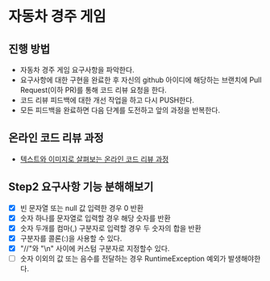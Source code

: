 # 자동차 경주 게임
## 진행 방법
* 자동차 경주 게임 요구사항을 파악한다.
* 요구사항에 대한 구현을 완료한 후 자신의 github 아이디에 해당하는 브랜치에 Pull Request(이하 PR)를 통해 코드 리뷰 요청을 한다.
* 코드 리뷰 피드백에 대한 개선 작업을 하고 다시 PUSH한다.
* 모든 피드백을 완료하면 다음 단계를 도전하고 앞의 과정을 반복한다.

## 온라인 코드 리뷰 과정
* [텍스트와 이미지로 살펴보는 온라인 코드 리뷰 과정](https://github.com/next-step/nextstep-docs/tree/master/codereview)


## Step2 요구사항 기능 분해해보기
* [X] 빈 문자열 또는 null 값 입력한 경우 0 반환
* [X] 숫자 하나를 문자열로 입력할 경우 해당 숫자를 반환
* [X] 숫자 두개를 컴마(,) 구분자로 입력할 경우 두 숫자의 합을 반환
* [X] 구분자를 콜론(:)을 사용할 수 있다.
* [X] "//"와 "\n" 사이에 커스텀 구분자로 지정할수 있다.
* [ ] 숫자 이외의 값 또는 음수를 전달하는 경우 RuntimeException 예외가 발생해야한다.